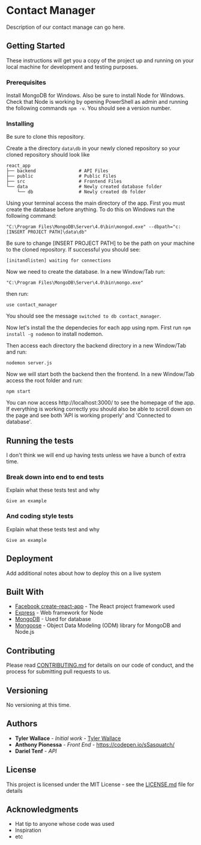 # Contact Manager

Description of our contact manage can go here.

## Getting Started

These instructions will get you a copy of the project up and running on your local machine for development and testing purposes.

### Prerequisites

Install MongoDB for Windows. Also be sure to install Node for Windows. Check that Node is working by opening PowerShell as admin and running the following commands `npm -v`. You should see a version number. 

### Installing

Be sure to clone this repository. 

Create a the directory `data\db` in your newly cloned repository so your cloned repository should look like

```
react_app
├── backend                # API Files
├── public                 # Public Files
├── src                    # Frontend Files
└── data                   # Newly created database folder
    └── db                 # Newly created db folder
```

Using your terminal access the main directory of the app. First you must create the database before anything. To do this on Windows 
run the following command:
```
"C:\Program Files\MongoDB\Server\4.0\bin\mongod.exe" --dbpath="c:[INSERT PROJECT PATH]\data\db"
``` 
Be sure to change [INSERT PROJECT PATH] to be the path on your machine to the cloned repository. If successful you should see:
```
[initandlisten] waiting for connections
``` 

Now we need to create the database. In a new Window/Tab run:
```
"C:\Program Files\MongoDB\Server\4.0\bin\mongo.exe"
```
then run:
```
use contact_manager
```
You should see the message `switched to db contact_manager`. 

Now let's install the the dependecies for each app using npm. First run `npm install -g nodemon` to install nodemon.

Then access each directory the backend directory in a new Window/Tab and 
run: 
```
nodemon server.js
```
Now we will start both the backend then the frontend. In a new Window/Tab access the root folder and run: 
```
npm start
``` 

You can now access http://localhost:3000/ to see the homepage of the app. If everything is working correctly you should also be able to scroll down on the page and see both 'API is working properly' and 'Connected to database'.

## Running the tests

I don't think we will end up having tests unless we have a bunch of extra time.

### Break down into end to end tests

Explain what these tests test and why

```
Give an example
```

### And coding style tests

Explain what these tests test and why

```
Give an example
```

## Deployment

Add additional notes about how to deploy this on a live system

## Built With

* [Facebook create-react-app](https://github.com/facebook/create-react-app) - The React project framework used
* [Express](https://github.com/expressjs/express) - Web framework for Node
* [MongoDB](https://github.com/mongodb/mongo) - Used for database
* [Mongoose](https://mongoosejs.com/) - Object Data Modeling (ODM) library for MongoDB and Node.js

## Contributing

Please read [CONTRIBUTING.md](#) for details on our code of conduct, and the process for submitting pull requests to us.

## Versioning

No versioning at this time.

## Authors

* **Tyler Wallace** - *Initial work* - [Tyler Wallace](https://github.com/tylerjwallace)
* **Anthony Pionessa** - *Front End* - https://codepen.io/sSasquatch/
* **Dariel Tenf** - *API*

## License

This project is licensed under the MIT License - see the [LICENSE.md](LICENSE.md) file for details

## Acknowledgments

* Hat tip to anyone whose code was used
* Inspiration
* etc
